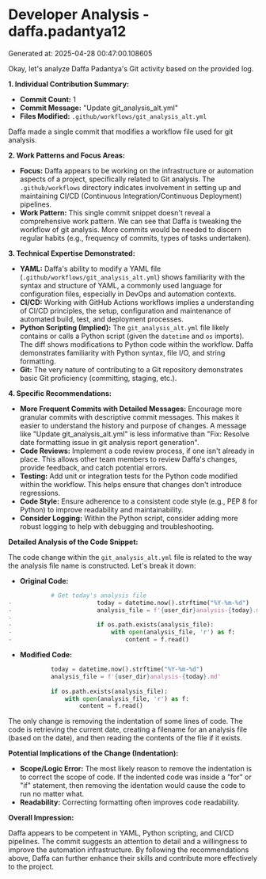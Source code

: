 # Developer Analysis - daffa.padantya12
Generated at: 2025-04-28 00:47:00.108605

Okay, let's analyze Daffa Padantya's Git activity based on the provided log.

**1. Individual Contribution Summary:**

*   **Commit Count:** 1
*   **Commit Message:** "Update git_analysis_alt.yml"
*   **Files Modified:** `.github/workflows/git_analysis_alt.yml`

Daffa made a single commit that modifies a workflow file used for git analysis.

**2. Work Patterns and Focus Areas:**

*   **Focus:**  Daffa appears to be working on the infrastructure or automation aspects of a project, specifically related to Git analysis. The `.github/workflows` directory indicates involvement in setting up and maintaining CI/CD (Continuous Integration/Continuous Deployment) pipelines.
*   **Work Pattern:** This single commit snippet doesn't reveal a comprehensive work pattern. We can see that Daffa is tweaking the workflow of git analysis. More commits would be needed to discern regular habits (e.g., frequency of commits, types of tasks undertaken).

**3. Technical Expertise Demonstrated:**

*   **YAML:**  Daffa's ability to modify a YAML file (`.github/workflows/git_analysis_alt.yml`) shows familiarity with the syntax and structure of YAML, a commonly used language for configuration files, especially in DevOps and automation contexts.
*   **CI/CD:**  Working with GitHub Actions workflows implies a understanding of CI/CD principles, the setup, configuration and maintenance of automated build, test, and deployment processes.
*   **Python Scripting (Implied):**  The `git_analysis_alt.yml` file likely contains or calls a Python script (given the `datetime` and `os` imports).  The diff shows modifications to Python code within the workflow.  Daffa demonstrates familiarity with Python syntax, file I/O, and string formatting.
*   **Git:**  The very nature of contributing to a Git repository demonstrates basic Git proficiency (committing, staging, etc.).

**4. Specific Recommendations:**

*   **More Frequent Commits with Detailed Messages:** Encourage more granular commits with descriptive commit messages. This makes it easier to understand the history and purpose of changes. A message like "Update git_analysis_alt.yml" is less informative than "Fix: Resolve date formatting issue in git analysis report generation".
*   **Code Reviews:** Implement a code review process, if one isn't already in place. This allows other team members to review Daffa's changes, provide feedback, and catch potential errors.
*   **Testing:** Add unit or integration tests for the Python code modified within the workflow.  This helps ensure that changes don't introduce regressions.
*   **Code Style:** Ensure adherence to a consistent code style (e.g., PEP 8 for Python) to improve readability and maintainability.
*   **Consider Logging:** Within the Python script, consider adding more robust logging to help with debugging and troubleshooting.

**Detailed Analysis of the Code Snippet:**

The code change within the `git_analysis_alt.yml` file is related to the way the analysis file name is constructed. Let's break it down:

*   **Original Code:**

```python
            # Get today's analysis file
-                        today = datetime.now().strftime("%Y-%m-%d")
-                        analysis_file = f'{user_dir}analysis-{today}.md'
-                        
-                        if os.path.exists(analysis_file):
-                            with open(analysis_file, 'r') as f:
-                                content = f.read()
```

*   **Modified Code:**

```python
            today = datetime.now().strftime("%Y-%m-%d")
            analysis_file = f'{user_dir}analysis-{today}.md'
            
            if os.path.exists(analysis_file):
                with open(analysis_file, 'r') as f:
                    content = f.read()
```

The only change is removing the indentation of some lines of code. The code is retrieving the current date, creating a filename for an analysis file (based on the date), and then reading the contents of the file if it exists.

**Potential Implications of the Change (Indentation):**

*   **Scope/Logic Error:** The most likely reason to remove the indentation is to correct the scope of code. If the indented code was inside a "for" or "if" statement, then removing the identation would cause the code to run no matter what.
*   **Readability:**  Correcting formatting often improves code readability.

**Overall Impression:**

Daffa appears to be competent in YAML, Python scripting, and CI/CD pipelines. The commit suggests an attention to detail and a willingness to improve the automation infrastructure. By following the recommendations above, Daffa can further enhance their skills and contribute more effectively to the project.
